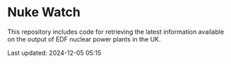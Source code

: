 # Nuke Watch

This repository includes code for retrieving the latest information available on the output of EDF nuclear power plants in the UK.

Last updated: 2024-12-05 05:15